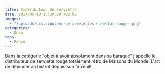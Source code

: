```yaml
---
title: Distributeur de serviette
date: 2017-05-18 15:39:00 +02:00
images:
  - "/uploads/distributeur-de-serviettes-en-metal-rouge-.png"
categories:
  - Déco
tags:
  - Panier
---
```


Dans la catégorie "objet à avoir absolument dans sa baraque" j'appelle le distributeur de serviette rouge totalement rétro de Maisons du Monde. L'art de déjeuner au bistrot depuis son fauteuil!

